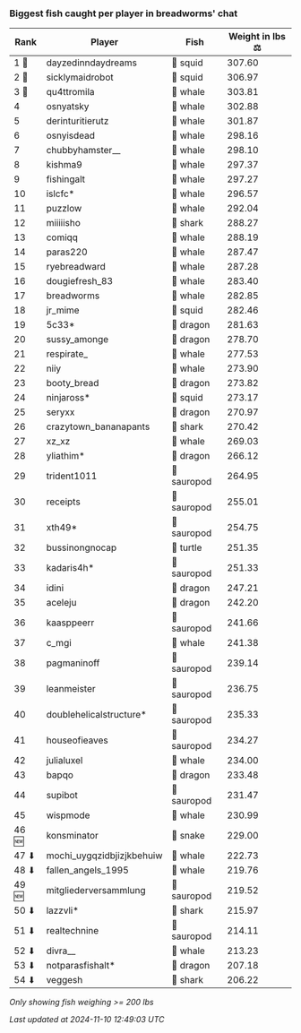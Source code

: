 ### Biggest fish caught per player in breadworms' chat
| Rank | Player | Fish | Weight in lbs ⚖️ |
|------|--------|-----------|---------|
| 1 🥇  | dayzedinndaydreams | 🦑 squid | 307.60 |
| 2 🥈  | sicklymaidrobot | 🦑 squid | 306.97 |
| 3 🥉  | qu4ttromila | 🐳 whale | 303.81 |
| 4  | osnyatsky | 🐳 whale | 302.88 |
| 5  | derinturitierutz | 🐳 whale | 301.87 |
| 6  | osnyisdead | 🐳 whale | 298.16 |
| 7  | chubbyhamster__ | 🐳 whale | 298.10 |
| 8  | kishma9 | 🐳 whale | 297.37 |
| 9  | fishingalt | 🐳 whale | 297.27 |
| 10  | islcfc* | 🐳 whale | 296.57 |
| 11  | puzzlow | 🐳 whale | 292.04 |
| 12  | miiiiisho | 🦈 shark | 288.27 |
| 13  | comiqq | 🐳 whale | 288.19 |
| 14  | paras220 | 🐳 whale | 287.47 |
| 15  | ryebreadward | 🐳 whale | 287.28 |
| 16  | dougiefresh_83 | 🐳 whale | 283.40 |
| 17  | breadworms | 🐳 whale | 282.85 |
| 18  | jr_mime | 🦑 squid | 282.46 |
| 19  | 5c33* | 🐉 dragon | 281.63 |
| 20  | sussy_amonge | 🐉 dragon | 278.70 |
| 21  | respirate_ | 🐳 whale | 277.53 |
| 22  | niiy | 🐳 whale | 273.90 |
| 23  | booty_bread | 🐉 dragon | 273.82 |
| 24  | ninjaross* | 🦑 squid | 273.17 |
| 25  | seryxx | 🐉 dragon | 270.97 |
| 26  | crazytown_bananapants | 🦈 shark | 270.42 |
| 27  | xz_xz | 🐳 whale | 269.03 |
| 28  | yliathim* | 🐉 dragon | 266.12 |
| 29  | trident1011 | 🦕 sauropod | 264.95 |
| 30  | receipts | 🦕 sauropod | 255.01 |
| 31  | xth49* | 🦕 sauropod | 254.75 |
| 32  | bussinongnocap | 🐢 turtle | 251.35 |
| 33  | kadaris4h* | 🦕 sauropod | 251.33 |
| 34  | idini | 🐉 dragon | 247.21 |
| 35  | aceleju | 🐉 dragon | 242.20 |
| 36  | kaasppeerr | 🦕 sauropod | 241.66 |
| 37  | c_mgi | 🐳 whale | 241.38 |
| 38  | pagmaninoff | 🦕 sauropod | 239.14 |
| 39  | leanmeister | 🦕 sauropod | 236.75 |
| 40  | doublehelicalstructure* | 🦕 sauropod | 235.33 |
| 41  | houseofieaves | 🦕 sauropod | 234.27 |
| 42  | julialuxel | 🐳 whale | 234.00 |
| 43  | bapqo | 🐉 dragon | 233.48 |
| 44  | supibot | 🦕 sauropod | 231.47 |
| 45  | wispmode | 🐳 whale | 230.99 |
| 46 🆕 | konsminator | 🐍 snake | 229.00 |
| 47 ⬇ | mochi_uygqzidbjizjkbehuiw | 🐳 whale | 222.73 |
| 48 ⬇ | fallen_angels_1995 | 🐳 whale | 219.76 |
| 49 🆕 | mitgliederversammlung | 🦕 sauropod | 219.52 |
| 50 ⬇ | lazzvli* | 🦈 shark | 215.97 |
| 51 ⬇ | realtechnine | 🦕 sauropod | 214.11 |
| 52 ⬇ | divra__ | 🐳 whale | 213.23 |
| 53 ⬇ | notparasfishalt* | 🐉 dragon | 207.18 |
| 54 ⬇ | veggesh | 🦈 shark | 206.22 |

_Only showing fish weighing >= 200 lbs_

_Last updated at 2024-11-10 12:49:03 UTC_